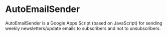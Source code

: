 # AutoEmailSender

AutoEmailSender is a Google Apps Script (based on JavaScript) for sending weekly newsletters/update emails to subscribers and not to unsubscribers.
